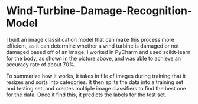 # Wind-Turbine-Damage-Recognition-Model

I built an image classification model that can make this process more efficient, as it can determine whether a wind turbine is damaged or not damaged based off of an image. I worked in PyCharm and used scikit-learn for the body, as shown in the picture above, and was able to achieve an accuracy rate of about 70%. 

To summarize how it works, it takes in file of images during training that it resizes and sorts into categories. It then splits the data into a training set and testing set, and creates multiple image classifiers to find the best one for the data. Once it find this, it predicts the labels for the test set. 
